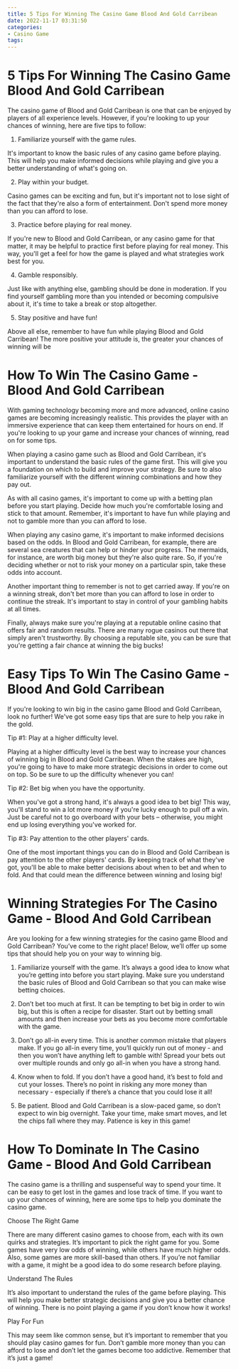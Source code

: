 ```yaml
---
title: 5 Tips For Winning The Casino Game Blood And Gold Carribean 
date: 2022-11-17 03:31:50
categories:
- Casino Game
tags:
---
```



#  5 Tips For Winning The Casino Game Blood And Gold Carribean 

The casino game of Blood and Gold Carribean is one that can be enjoyed by players of all experience levels. However, if you're looking to up your chances of winning, here are five tips to follow:

1. Familiarize yourself with the game rules.

It's important to know the basic rules of any casino game before playing. This will help you make informed decisions while playing and give you a better understanding of what's going on.

2. Play within your budget.

Casino games can be exciting and fun, but it's important not to lose sight of the fact that they're also a form of entertainment. Don't spend more money than you can afford to lose.

3. Practice before playing for real money.

If you're new to Blood and Gold Carribean, or any casino game for that matter, it may be helpful to practice first before playing for real money. This way, you'll get a feel for how the game is played and what strategies work best for you.

4. Gamble responsibly.

Just like with anything else, gambling should be done in moderation. If you find yourself gambling more than you intended or becoming compulsive about it, it's time to take a break or stop altogether.

5. Stay positive and have fun!

Above all else, remember to have fun while playing Blood and Gold Carribean! The more positive your attitude is, the greater your chances of winning will be

#  How To Win The Casino Game - Blood And Gold Carribean 
With gaming technology becoming more and more advanced, online casino games are becoming increasingly realistic. This provides the player with an immersive experience that can keep them entertained for hours on end. If you're looking to up your game and increase your chances of winning, read on for some tips.

When playing a casino game such as Blood and Gold Carribean, it's important to understand the basic rules of the game first. This will give you a foundation on which to build and improve your strategy. Be sure to also familiarize yourself with the different winning combinations and how they pay out.

As with all casino games, it's important to come up with a betting plan before you start playing. Decide how much you're comfortable losing and stick to that amount. Remember, it's important to have fun while playing and not to gamble more than you can afford to lose.

When playing any casino game, it's important to make informed decisions based on the odds. In Blood and Gold Carribean, for example, there are several sea creatures that can help or hinder your progress. The mermaids, for instance, are worth big money but they're also quite rare. So, if you're deciding whether or not to risk your money on a particular spin, take these odds into account.

Another important thing to remember is not to get carried away. If you're on a winning streak, don't bet more than you can afford to lose in order to continue the streak. It's important to stay in control of your gambling habits at all times.

Finally, always make sure you're playing at a reputable online casino that offers fair and random results. There are many rogue casinos out there that simply aren't trustworthy. By choosing a reputable site, you can be sure that you're getting a fair chance at winning the big bucks!

#  Easy Tips To Win The Casino Game - Blood And Gold Carribean 

If you're looking to win big in the casino game Blood and Gold Carribean, look no further! We've got some easy tips that are sure to help you rake in the gold.

Tip #1: Play at a higher difficulty level.

Playing at a higher difficulty level is the best way to increase your chances of winning big in Blood and Gold Carribean. When the stakes are high, you're going to have to make more strategic decisions in order to come out on top. So be sure to up the difficulty whenever you can!

Tip #2: Bet big when you have the opportunity.

When you've got a strong hand, it's always a good idea to bet big! This way, you'll stand to win a lot more money if you're lucky enough to pull off a win. Just be careful not to go overboard with your bets – otherwise, you might end up losing everything you've worked for.

Tip #3: Pay attention to the other players' cards.

One of the most important things you can do in Blood and Gold Carribean is pay attention to the other players' cards. By keeping track of what they've got, you'll be able to make better decisions about when to bet and when to fold. And that could mean the difference between winning and losing big!

#  Winning Strategies For The Casino Game - Blood And Gold Carribean 

Are you looking for a few winning strategies for the casino game Blood and Gold Carribean? You’ve come to the right place! Below, we’ll offer up some tips that should help you on your way to winning big.

1. Familiarize yourself with the game. It’s always a good idea to know what you’re getting into before you start playing. Make sure you understand the basic rules of Blood and Gold Carribean so that you can make wise betting choices.

2. Don’t bet too much at first. It can be tempting to bet big in order to win big, but this is often a recipe for disaster. Start out by betting small amounts and then increase your bets as you become more comfortable with the game.

3. Don’t go all-in every time. This is another common mistake that players make. If you go all-in every time, you’ll quickly run out of money - and then you won’t have anything left to gamble with! Spread your bets out over multiple rounds and only go all-in when you have a strong hand.

4. Know when to fold. If you don’t have a good hand, it’s best to fold and cut your losses. There’s no point in risking any more money than necessary - especially if there’s a chance that you could lose it all!

5. Be patient. Blood and Gold Carribean is a slow-paced game, so don’t expect to win big overnight. Take your time, make smart moves, and let the chips fall where they may. Patience is key in this game!

#  How To Dominate In The Casino Game - Blood And Gold Carribean

The casino game is a thrilling and suspenseful way to spend your time. It can be easy to get lost in the games and lose track of time. If you want to up your chances of winning, here are some tips to help you dominate the casino game.

Choose The Right Game

There are many different casino games to choose from, each with its own quirks and strategies. It’s important to pick the right game for you. Some games have very low odds of winning, while others have much higher odds. Also, some games are more skill-based than others. If you’re not familiar with a game, it might be a good idea to do some research before playing.

Understand The Rules

It’s also important to understand the rules of the game before playing. This will help you make better strategic decisions and give you a better chance of winning. There is no point playing a game if you don’t know how it works!

Play For Fun

This may seem like common sense, but it’s important to remember that you should play casino games for fun. Don’t gamble more money than you can afford to lose and don’t let the games become too addictive. Remember that it’s just a game!